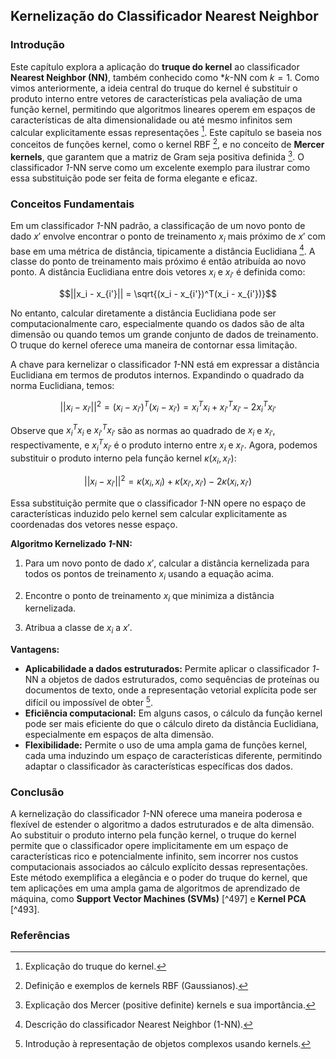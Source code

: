 ## Kernelização do Classificador Nearest Neighbor

### Introdução
Este capítulo explora a aplicação do **truque do kernel** ao classificador **Nearest Neighbor (NN)**, também conhecido como *$k$-NN com $k=1$. Como vimos anteriormente, a ideia central do truque do kernel é substituir o produto interno entre vetores de características pela avaliação de uma função kernel, permitindo que algoritmos lineares operem em espaços de características de alta dimensionalidade ou até mesmo infinitos sem calcular explicitamente essas representações [^488]. Este capítulo se baseia nos conceitos de funções kernel, como o kernel RBF [^480], e no conceito de **Mercer kernels**, que garantem que a matriz de Gram seja positiva definida [^481]. O classificador *1*-NN serve como um excelente exemplo para ilustrar como essa substituição pode ser feita de forma elegante e eficaz.

### Conceitos Fundamentais
Em um classificador *1*-NN padrão, a classificação de um novo ponto de dado $x'$ envolve encontrar o ponto de treinamento $x_i$ mais próximo de $x'$ com base em uma métrica de distância, tipicamente a distância Euclidiana [^489]. A classe do ponto de treinamento mais próximo é então atribuída ao novo ponto. A distância Euclidiana entre dois vetores $x_i$ e $x_{i'}$ é definida como:

$$||x_i - x_{i'}|| = \sqrt{(x_i - x_{i'})^T(x_i - x_{i'})}$$

No entanto, calcular diretamente a distância Euclidiana pode ser computacionalmente caro, especialmente quando os dados são de alta dimensão ou quando temos um grande conjunto de dados de treinamento. O truque do kernel oferece uma maneira de contornar essa limitação.

A chave para kernelizar o classificador *1*-NN está em expressar a distância Euclidiana em termos de produtos internos. Expandindo o quadrado da norma Euclidiana, temos:

$$||x_i - x_{i'}||^2 = (x_i - x_{i'})^T(x_i - x_{i'}) = x_i^Tx_i + x_{i'}^Tx_{i'} - 2x_i^Tx_{i'}$$

Observe que $x_i^Tx_i$ e $x_{i'}^Tx_{i'}$ são as normas ao quadrado de $x_i$ e $x_{i'}$, respectivamente, e $x_i^Tx_{i'}$ é o produto interno entre $x_i$ e $x_{i'}$. Agora, podemos substituir o produto interno pela função kernel $\kappa(x_i, x_{i'})$:

$$||x_i - x_{i'}||^2 = \kappa(x_i, x_i) + \kappa(x_{i'}, x_{i'}) - 2\kappa(x_i, x_{i'})$$

Essa substituição permite que o classificador *1*-NN opere no espaço de características induzido pelo kernel sem calcular explicitamente as coordenadas dos vetores nesse espaço.

**Algoritmo Kernelizado *1*-NN:**

1.  Para um novo ponto de dado $x'$, calcular a distância kernelizada para todos os pontos de treinamento $x_i$ usando a equação acima.

2.  Encontre o ponto de treinamento $x_i$ que minimiza a distância kernelizada.

3.  Atribua a classe de $x_i$ a $x'$.

**Vantagens:**

*   **Aplicabilidade a dados estruturados:** Permite aplicar o classificador *1*-NN a objetos de dados estruturados, como sequências de proteínas ou documentos de texto, onde a representação vetorial explícita pode ser difícil ou impossível de obter [^479].
*   **Eficiência computacional:** Em alguns casos, o cálculo da função kernel pode ser mais eficiente do que o cálculo direto da distância Euclidiana, especialmente em espaços de alta dimensão.
*   **Flexibilidade:** Permite o uso de uma ampla gama de funções kernel, cada uma induzindo um espaço de características diferente, permitindo adaptar o classificador às características específicas dos dados.

### Conclusão
A kernelização do classificador *1*-NN oferece uma maneira poderosa e flexível de estender o algoritmo a dados estruturados e de alta dimensão. Ao substituir o produto interno pela função kernel, o truque do kernel permite que o classificador opere implicitamente em um espaço de características rico e potencialmente infinito, sem incorrer nos custos computacionais associados ao cálculo explícito dessas representações. Este método exemplifica a elegância e o poder do truque do kernel, que tem aplicações em uma ampla gama de algoritmos de aprendizado de máquina, como **Support Vector Machines (SVMs)** [^497] e **Kernel PCA** [^493].

### Referências
[^479]: Introdução à representação de objetos complexos usando kernels.
[^480]: Definição e exemplos de kernels RBF (Gaussianos).
[^481]: Explicação dos Mercer (positive definite) kernels e sua importância.
[^488]: Explicação do truque do kernel.
[^489]: Descrição do classificador Nearest Neighbor (1-NN).
<!-- END -->